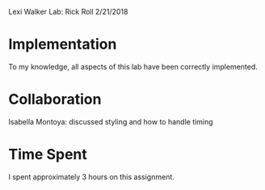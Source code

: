 Lexi Walker
Lab: Rick Roll
2/21/2018

# Implementation
To my knowledge, all aspects of this lab have been correctly implemented.

# Collaboration
Isabella Montoya: discussed styling and how to handle timing

# Time Spent
I spent approximately 3 hours on this assignment.
